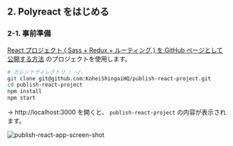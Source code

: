 ## 2. Polyreact をはじめる
### 2-1. 事前準備
[React プロジェクト ( Sass + Redux + ルーティング ) を GitHub ページとして公開する方法](https://github.com/KoheiShingaiHQ/publish-react-project) のプロジェクトを使用します。
```bash
# カレントディレクトリ : ~/.
git clone git@github.com:KoheiShingaiHQ/publish-react-project.git
cd publish-react-project
npm install
npm start
```
→ http://localhost:3000 を開くと、 `publish-react-project` の内容が表示されます。

![publish-react-app-screen-shot](https://c1.staticflickr.com/5/4453/37524311516_22d26c6752_b.jpg)